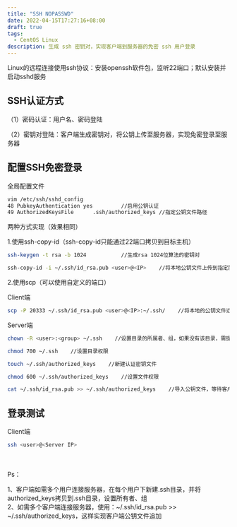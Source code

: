 ```yaml
---
title: "SSH NOPASSWD"
date: 2022-04-15T17:27:16+08:00
draft: true
tags:
  - CentOS Linux
description: 生成 ssh 密钥对，实现客户端到服务器的免密 ssh 用户登录
---
```




Linux的远程连接使用ssh协议：安装openssh软件包，监听22端口；默认安装并启动sshd服务





## SSH认证方式

（1）密码认证：用户名、密码登陆

（2）密钥对登陆：客户端生成密钥对，将公钥上传至服务器，实现免密登录至服务器



## 配置SSH免密登录



全局配置文件

```bash
vim /etc/ssh/sshd_config
48 PubkeyAuthentication yes			//启用公钥认证
49 AuthorizedKeysFile      .ssh/authorized_keys	//指定公钥文件路径
```



两种方式实现（效果相同）

1.使用ssh-copy-id（ssh-copy-id只能通过22端口拷贝到目标主机）

```bash
ssh-keygen -t rsa -b 1024			//生成rsa 1024位算法的密钥对
```

```bash
ssh-copy-id -i ~/.ssh/id_rsa.pub <user>@<IP>	//将本地公钥文件上传到指定服务器的指定用户下
```



2.使用scp（可以使用自定义的端口）

Client端

```bash
scp -P 20333 ~/.ssh/id_rsa.pub <user>@<IP>:~/.ssh/    //将本地的公钥文件远程拷贝到指定的服务器目录下
```

Server端

```bash
chown -R <user>:<group> ~/.ssh    //设置目录的所属者、组，如果没有该目录，需提前新建：mkdir ~/.ssh
```

```bash
chmod 700 ~/.ssh    //设置目录权限
```

```bash
touch ~/.ssh/authorized_keys    //新建认证密钥文件
```

```bash
chmod 600 ~/.ssh/authorized_keys    //设置文件权限
```

```bash
cat ~/.ssh/id_rsa.pub >> ~/.ssh/authorized_keys    //导入公钥文件，等待客户端登录，多个客户端连接，可以多次追加导入
```



## 登录测试

Client端

```bash
ssh <user>@<Server IP>
```

　

Ps：

1、客户端如需多个用户连接服务器，在每个用户下新建.ssh目录，并将authorized_keys拷贝到.ssh目录，设置所有者、组  
2、如需多个客户端连接服务器，使用：~/.ssh/id_rsa.pub >> ~/.ssh/authorized_keys，这样实现客户端公钥文件追加
